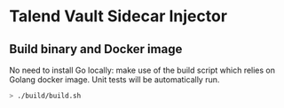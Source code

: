 # Talend Vault Sidecar Injector

## Build binary and Docker image

No need to install Go locally: make use of the build script which relies on Golang docker image. Unit tests will be automatically run.

```bash
> ./build/build.sh
```
